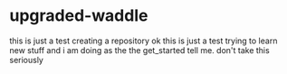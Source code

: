 # upgraded-waddle
this is just a test creating a repository 
ok this is just a test trying  to learn new stuff 
and i am doing as the the get_started tell me.
don't take this seriously 
